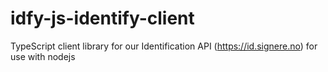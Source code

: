 # idfy-js-identify-client
TypeScript client library for our Identification API (https://id.signere.no) for use with nodejs
